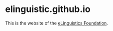 # elinguistic.github.io

This is the website of the <a href="http://elinguistics.org/">eLinguistics Foundation</a>.


